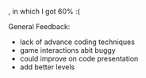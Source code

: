 , in which I got 60% :(  

General Feedback:  
  - lack of advance coding techniques
  - game interactions abit buggy
  - could improve on code presentation
  - add better levels
